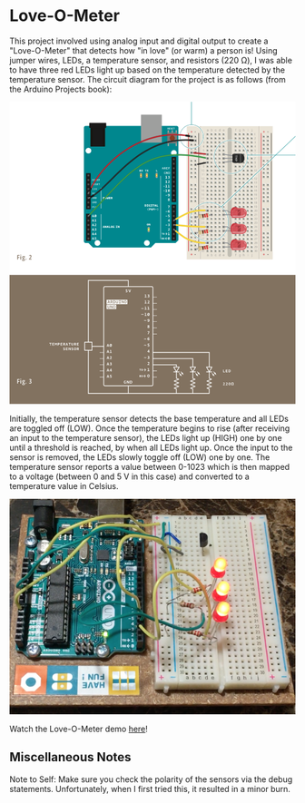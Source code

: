 # Love-O-Meter

This project involved using analog input and digital output to create a "Love-O-Meter" that detects how "in love" (or warm) a person is! Using jumper wires, LEDs, a temperature sensor, and resistors (220 Ω), I was able to have three red LEDs light up based on the temperature detected by the temperature sensor. The circuit diagram for the project is as follows (from the Arduino Projects book):

![love-o-meter circuit diagram](love-o-meter-circuit-diagram.png)

Initially, the temperature sensor detects the base temperature and all LEDs are toggled off (LOW). Once the temperature begins to rise (after receiving an input to the temperature sensor), the LEDs light up (HIGH) one by one until a threshold is reached, by when all LEDs light up. Once the input to the sensor is removed, the LEDs slowly toggle off (LOW) one by one. The temperature sensor reports a value between 0-1023 which is then mapped to a voltage (between 0 and 5 V in this case) and converted to a temperature value in Celsius.

![actual love-o-meter](love-o-meter-arduino.png)

Watch the Love-O-Meter demo [here](https://youtu.be/lWSmHpT5iMw)!

## Miscellaneous Notes
Note to Self: Make sure you check the polarity of the sensors via the debug statements. Unfortunately, when I first tried this, it resulted in a minor burn.
